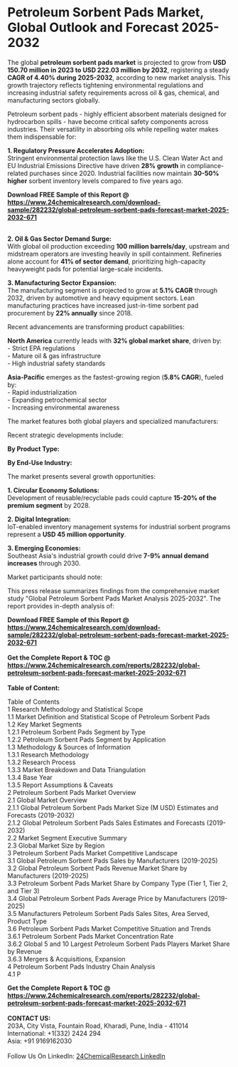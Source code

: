 <h1>Petroleum Sorbent Pads Market, Global Outlook and Forecast 2025-2032</h1><p>The global <strong>petroleum sorbent pads market</strong> is projected to grow from <strong>USD 150.70 million in 2023 to USD 222.03 million by 2032</strong>, registering a steady <strong>CAGR of 4.40% during 2025-2032</strong>, according to new market analysis. This growth trajectory reflects tightening environmental regulations and increasing industrial safety requirements across oil &amp; gas, chemical, and manufacturing sectors globally.</p><p>Petroleum sorbent pads - highly efficient absorbent materials designed for hydrocarbon spills - have become critical safety components across industries. Their versatility in absorbing oils while repelling water makes them indispensable for:</p><p><strong>1. Regulatory Pressure Accelerates Adoption:</strong><br>
Stringent environmental protection laws like the U.S. Clean Water Act and EU Industrial Emissions Directive have driven <strong>28% growth</strong> in compliance-related purchases since 2020. Industrial facilities now maintain <strong>30-50% higher</strong> sorbent inventory levels compared to five years ago.</p><div><b>Download FREE Sample of this Report @ 
            <a href="https://www.24chemicalresearch.com/download-sample/282232/global-petroleum-sorbent-pads-forecast-market-2025-2032-671">
            https://www.24chemicalresearch.com/download-sample/282232/global-petroleum-sorbent-pads-forecast-market-2025-2032-671</a></b></div><br><p><strong>2. Oil &amp; Gas Sector Demand Surge:</strong><br>
With global oil production exceeding <strong>100 million barrels/day</strong>, upstream and midstream operators are investing heavily in spill containment. Refineries alone account for <strong>41% of sector demand</strong>, prioritizing high-capacity heavyweight pads for potential large-scale incidents.</p><p><strong>3. Manufacturing Sector Expansion:</strong><br>
The manufacturing segment is projected to grow at <strong>5.1% CAGR</strong> through 2032, driven by automotive and heavy equipment sectors. Lean manufacturing practices have increased just-in-time sorbent pad procurement by <strong>22% annually</strong> since 2018.</p><p>Recent advancements are transforming product capabilities:</p><p><strong>North America</strong> currently leads with <strong>32% global market share</strong>, driven by:<br>
- Strict EPA regulations<br>
- Mature oil &amp; gas infrastructure<br>
- High industrial safety standards</p><p><strong>Asia-Pacific</strong> emerges as the fastest-growing region (<strong>5.8% CAGR</strong>), fueled by:<br>
- Rapid industrialization<br>
- Expanding petrochemical sector<br>
- Increasing environmental awareness</p><p>The market features both global players and specialized manufacturers:</p><p>Recent strategic developments include:</p><p><strong>By Product Type:</strong></p><p><strong>By End-Use Industry:</strong></p><p>The market presents several growth opportunities:</p><p><strong>1. Circular Economy Solutions:</strong><br>
Development of reusable/recyclable pads could capture <strong>15-20% of the premium segment</strong> by 2028.</p><p><strong>2. Digital Integration:</strong><br>
IoT-enabled inventory management systems for industrial sorbent programs represent a <strong>USD 45 million opportunity</strong>.</p><p><strong>3. Emerging Economies:</strong><br>
Southeast Asia's industrial growth could drive <strong>7-9% annual demand increases</strong> through 2030.</p><p>Market participants should note:</p><p>This press release summarizes findings from the comprehensive market study "Global Petroleum Sorbent Pads Market Analysis 2025-2032". The report provides in-depth analysis of:</p><div><b>Download FREE Sample of this Report @ 
            <a href="https://www.24chemicalresearch.com/download-sample/282232/global-petroleum-sorbent-pads-forecast-market-2025-2032-671">
            https://www.24chemicalresearch.com/download-sample/282232/global-petroleum-sorbent-pads-forecast-market-2025-2032-671</a></b></div><br><div><b>Get the Complete Report & TOC @ 
            <a href="https://www.24chemicalresearch.com/reports/282232/global-petroleum-sorbent-pads-forecast-market-2025-2032-671">
            https://www.24chemicalresearch.com/reports/282232/global-petroleum-sorbent-pads-forecast-market-2025-2032-671</a></b></div><br>
            <b>Table of Content:</b><p>Table of Contents<br />
1 Research Methodology and Statistical Scope<br />
1.1 Market Definition and Statistical Scope of Petroleum Sorbent Pads<br />
1.2 Key Market Segments<br />
1.2.1 Petroleum Sorbent Pads Segment by Type<br />
1.2.2 Petroleum Sorbent Pads Segment by Application<br />
1.3 Methodology & Sources of Information<br />
1.3.1 Research Methodology<br />
1.3.2 Research Process<br />
1.3.3 Market Breakdown and Data Triangulation<br />
1.3.4 Base Year<br />
1.3.5 Report Assumptions & Caveats<br />
2 Petroleum Sorbent Pads Market Overview<br />
2.1 Global Market Overview<br />
2.1.1 Global Petroleum Sorbent Pads Market Size (M USD) Estimates and Forecasts (2019-2032)<br />
2.1.2 Global Petroleum Sorbent Pads Sales Estimates and Forecasts (2019-2032)<br />
2.2 Market Segment Executive Summary<br />
2.3 Global Market Size by Region<br />
3 Petroleum Sorbent Pads Market Competitive Landscape<br />
3.1 Global Petroleum Sorbent Pads Sales by Manufacturers (2019-2025)<br />
3.2 Global Petroleum Sorbent Pads Revenue Market Share by Manufacturers (2019-2025)<br />
3.3 Petroleum Sorbent Pads Market Share by Company Type (Tier 1, Tier 2, and Tier 3)<br />
3.4 Global Petroleum Sorbent Pads Average Price by Manufacturers (2019-2025)<br />
3.5 Manufacturers Petroleum Sorbent Pads Sales Sites, Area Served, Product Type<br />
3.6 Petroleum Sorbent Pads Market Competitive Situation and Trends<br />
3.6.1 Petroleum Sorbent Pads Market Concentration Rate<br />
3.6.2 Global 5 and 10 Largest Petroleum Sorbent Pads Players Market Share by Revenue<br />
3.6.3 Mergers & Acquisitions, Expansion<br />
4 Petroleum Sorbent Pads Industry Chain Analysis<br />
4.1 P</p><div><b>Get the Complete Report & TOC @ 
            <a href="https://www.24chemicalresearch.com/reports/282232/global-petroleum-sorbent-pads-forecast-market-2025-2032-671">
            https://www.24chemicalresearch.com/reports/282232/global-petroleum-sorbent-pads-forecast-market-2025-2032-671</a></b></div><br><b>CONTACT US:</b><br>
            203A, City Vista, Fountain Road, Kharadi, Pune, India - 411014<br>
            International: +1(332) 2424 294<br>
            Asia: +91 9169162030 <br><br>
            Follow Us On LinkedIn: <a href="https://www.linkedin.com/company/24chemicalresearch/">24ChemicalResearch LinkedIn</a>